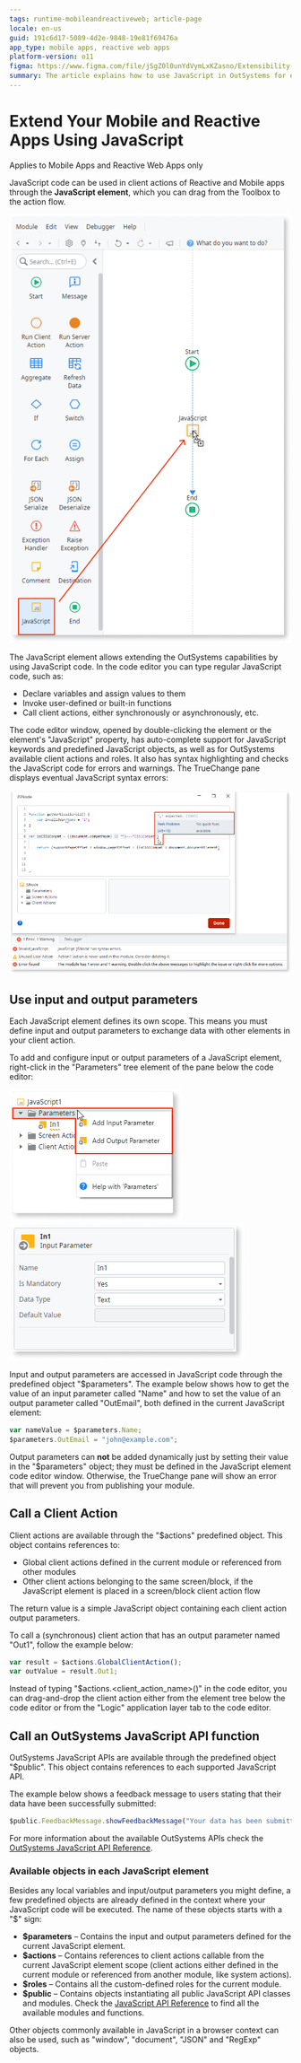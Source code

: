 ```yaml
---
tags: runtime-mobileandreactiveweb; article-page
locale: en-us
guid: 191c6d17-5089-4d2e-9848-19e81f69476a
app_type: mobile apps, reactive web apps
platform-version: o11
figma: https://www.figma.com/file/jSgZ0l0unYdVymLxKZasno/Extensibility-and-Integration?type=design&node-id=410%3A38&mode=design&t=187UAgmZTPxcY0ZG-1
summary: The article explains how to use JavaScript in OutSystems for extending the functionality of Mobile and Reactive Web Apps
---
```

# Extend Your Mobile and Reactive Apps Using JavaScript

<div class="info" markdown="1">

Applies to Mobile Apps and Reactive Web Apps only

</div>

JavaScript code can be used in client actions of Reactive and Mobile apps through the **JavaScript element**, which you can drag from the Toolbox to the action flow.

![Screenshot of the JavaScript element in the OutSystems development environment](images/js-element-ss.png "JavaScript Element in OutSystems")

The JavaScript element allows extending the OutSystems capabilities by using JavaScript code. In the code editor you can type regular JavaScript code, such as:

* Declare variables and assign values to them
* Invoke user-defined or built-in functions
* Call client actions, either synchronously or asynchronously, etc.

The code editor window, opened by double-clicking the element or the element's "JavaScript" property, has auto-complete support for JavaScript keywords and predefined JavaScript objects, as well as for OutSystems available client actions and roles. It also has syntax highlighting and checks the JavaScript code for errors and warnings. The TrueChange pane displays eventual JavaScript syntax errors:

![OutSystems JavaScript code editor displaying a syntax error in the TrueChange pane](images/js-editor-with-error.png "JavaScript Code Editor with Error")

## Use input and output parameters

Each JavaScript element defines its own scope. This means you must define input and output parameters to exchange data with other elements in your client action.

To add and configure input or output parameters of a JavaScript element, right-click in the "Parameters" tree element of the pane below the code editor:

![Process of adding input parameters to a JavaScript element in OutSystems](images/js-add-parameter.png "Adding JavaScript Parameters") ![Configuration options for output parameters in a JavaScript element within OutSystems](images/js-configure-parameter.png "Configuring JavaScript Parameters")

Input and output parameters are accessed in JavaScript code through the predefined object "$parameters". The example below shows how to get the value of an input parameter called "Name" and how to set the value of an output parameter called "OutEmail", both defined in the current JavaScript element:

```javascript
var nameValue = $parameters.Name;
$parameters.OutEmail = "john@example.com";
```

<div class="info" markdown="1">

Output parameters can **not** be added dynamically just by setting their value in the "$parameters" object; they must be defined in the JavaScript element code editor window. Otherwise, the TrueChange pane will show an error that will prevent you from publishing your module.

</div>

## Call a Client Action

Client actions are available through the "$actions" predefined object. This object contains references to:

* Global client actions defined in the current module or referenced from other modules
* Other client actions belonging to the same screen/block, if the JavaScript element is placed in a screen/block client action flow

The return value is a simple JavaScript object containing each client action output parameters.

To call a (synchronous) client action that has an output parameter named "Out1", follow the example below:

```javascript
var result = $actions.GlobalClientAction();
var outValue = result.Out1;
```

<div class="info" markdown="1">

Instead of typing "$actions.&lt;client_action_name&gt;()" in the code editor, you can drag-and-drop the client action either from the element tree below the code editor or from the "Logic" application layer tab to the code editor.

</div>

## Call an OutSystems JavaScript API function

OutSystems JavaScript APIs are available through the predefined object "$public". This object contains references to each supported JavaScript API.

The example below shows a feedback message to users stating that their data have been successfully submitted:

```javascript
$public.FeedbackMessage.showFeedbackMessage("Your data has been submitted.", 1);
```

For more information about the available OutSystems APIs check the [OutSystems JavaScript API Reference](<../../../ref/apis/javascript/intro.md>).

### Available objects in each JavaScript element

Besides any local variables and input/output parameters you might define, a
few predefined objects are already defined in the context where your
JavaScript code will be executed. The name of these objects starts with a "$"
sign:

* **$parameters** – Contains the input and output parameters defined for the current JavaScript element.
* **$actions** – Contains references to client actions callable from the current JavaScript element scope (client actions either defined in the current module or referenced from another module, like system actions).
* **$roles** – Contains all the custom-defined roles for the current module.
* **$public** – Contains objects instantiating all public JavaScript API classes and modules. Check the [JavaScript API Reference](<../../../ref/apis/javascript/intro.md>) to find all the available modules and functions.

Other objects commonly available in JavaScript in a browser context can also be used, such as "window", "document", "JSON" and "RegExp" objects.

